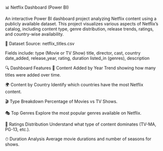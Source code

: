 📊 Netflix Dashboard (Power BI)

An interactive Power BI dashboard project analyzing Netflix content using a publicly available dataset. This project visualizes various aspects of Netflix’s catalog, including content type, genre distribution, release trends, ratings, and country-wise availability.

🧾 Dataset
Source: netflix_titles.csv

Fields include:
type (Movie or TV Show)
title, director, cast, country
date_added, release_year, rating, duration
listed_in (genres), description

🔍 Dashboard Features
📅 Content Added by Year
Trend showing how many titles were added over time.

🌍 Content by Country
Identify which countries have the most Netflix content.

🎬 Type Breakdown
Percentage of Movies vs TV Shows.

🎭 Top Genres
Explore the most popular genres available on Netflix.

🔞 Ratings Distribution
Understand what type of content dominates (TV-MA, PG-13, etc.).

⏱ Duration Analysis
Average movie durations and number of seasons for shows.
